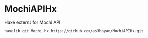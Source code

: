 MochiAPIHx
==========

Haxe externs for Mochi API

    haxelib git Mochi.hx https://github.com/as3boyan/MochiAPIHx.git
